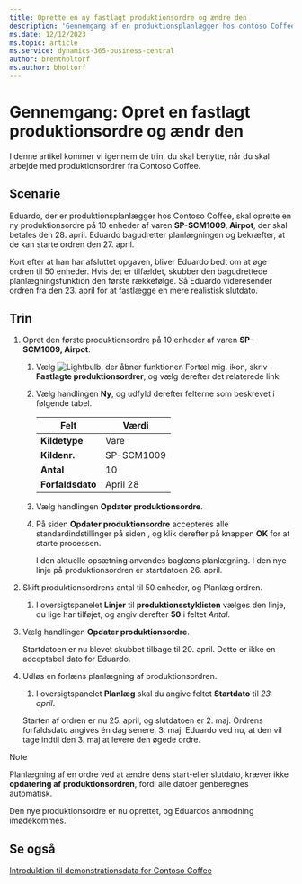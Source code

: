 ```yaml
---
title: Oprette en ny fastlagt produktionsordre og ændre den
description: 'Gennemgang af en produktionsplanlægger hos contoso Coffee, som vil oprette en fastlagt produktionsordre og derefter redigere den.'
ms.date: 12/12/2023
ms.topic: article
ms.service: dynamics-365-business-central
author: brentholtorf
ms.author: bholtorf
---
```


# Gennemgang: Opret en fastlagt produktionsordre og ændr den

I denne artikel kommer vi igennem de trin, du skal benytte, når du skal arbejde med produktionsordrer fra Contoso Coffee.  

## Scenarie

Eduardo, der er produktionsplanlægger hos Contoso Coffee, skal oprette en ny produktionsordre på 10 enheder af varen **SP-SCM1009, Airpot**, der skal betales den 28. april. Eduardo bagudretter planlægningen og bekræfter, at de kan starte ordren den 27. april.  

Kort efter at han har afsluttet opgaven, bliver Eduardo bedt om at øge ordren til 50 enheder. Hvis det er tilfældet, skubber den bagudrettede planlægningsfunktion den første rækkefølge. Så Eduardo videresender ordren fra den 23. april for at fastlægge en mere realistisk slutdato.  

## Trin

1. Opret den første produktionsordre på 10 enheder af varen **SP-SCM1009, Airpot**.

    1. Vælg ![Lightbulb, der åbner funktionen Fortæl mig.](../../media/ui-search/search_small.png "Fortæl mig, hvad du vil foretage dig") ikon, skriv **Fastlagte produktionsordrer**, og vælg derefter det relaterede link.  

    2. Vælg handlingen **Ny**, og udfyld derefter felterne som beskrevet i følgende tabel.  

        |Felt  |Værdi  |
        |---------|---------|
        |**Kildetype** |Vare|
        |**Kildenr.** |SP-SCM1009|
        |**Antal** |10|
        |**Forfaldsdato**|April 28  |

    3. Vælg handlingen **Opdater produktionsordre**.  

    4. På siden **Opdater produktionsordre** accepteres alle standardindstillinger på siden , og klik derefter på knappen **OK** for at starte processen.  

        I den aktuelle opsætning anvendes baglæns planlægning. I den nye linje på produktionsordren er startdatoen 26. april.  

2. Skift produktionsordrens antal til 50 enheder, og Planlæg ordren.  

    1. I oversigtspanelet **Linjer** til **produktionsstyklisten** vælges den linje, du lige har tilføjet, og angiv derefter **50** i feltet *Antal*.  

3. Vælg handlingen **Opdater produktionsordre**.  

    Startdatoen er nu blevet skubbet tilbage til 20. april. Dette er ikke en acceptabel dato for Eduardo.

4. Udløs en forlæns planlægning af produktionsordren.

    1. I oversigtspanelet **Planlæg** skal du angive feltet **Startdato** til *23. april*.

    Starten af ordren er nu 25. april, og slutdatoen er 2. maj. Ordrens forfaldsdato angives én dag senere, 3. maj. Eduardo ved nu, at den vil tage indtil den 3. maj at levere den øgede ordre.

> [!NOTE]
> Planlægning af en ordre ved at ændre dens start-eller slutdato, kræver ikke **opdatering af produktionsordren**, fordi alle datoer genberegnes automatisk.

Den nye produktionsordre er nu oprettet, og Eduardos anmodning imødekommes.  

## Se også

[Introduktion til demonstrationsdata for Contoso Coffee](../contoso-coffee-intro.md)  
